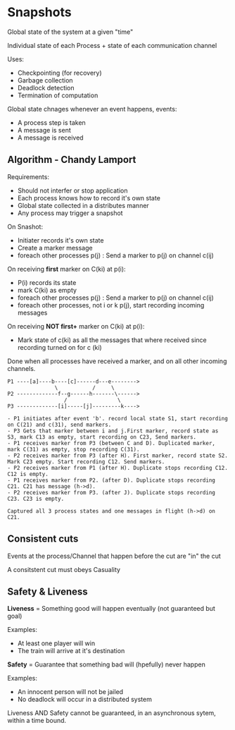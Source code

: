 # Snapshots
Global state of the system at a given "time"

Individual state of each Process + state of each communication channel

Uses:

- Checkpointing (for recovery)
- Garbage collection
- Deadlock detection
- Termination of computation

Global state chnages whenever an event happens, events:
- A process step is taken
- A message is sent
- A message is received

## Algorithm - Chandy Lamport

Requirements:

- Should not interfer or stop application
- Each process knows how to record it's own state
- Global state collected in a distributes manner
- Any process may trigger a snapshot

On Snashot:

- Initiater records it's own state
- Create a marker message
- foreach other processes p(j) : Send a marker to p(j) on channel c(ij)

On receiving **first** marker on C(ki) at p(i):
- P(i) records its state
- mark C(ki) as empty
- foreach other processes p(j) : Send a marker to p(j) on channel c(ij)
- foreach other processes, not i or k p(j), start recording incoming messages

On receiving **NOT first+** marker on C(ki) at p(i):
- Mark state of c(ki) as all the messages that where received since recording turned on for c (ki)

Done when all processes have received a marker, and on all other incoming channels.

```
P1 ----[a]----b----[c]------d---e-------->
               \           /     \
P2 -------------f--g------h-------\------>
                  /                \
P3 -------------[i]-----[j]---------k---->

- P1 initiates after event 'b'. record local state S1, start recording on C(21) and c(31), send markers.
- P3 Gets that marker between i and j.First marker, record state as S3, mark C13 as empty, start recording on C23, Send markers.
- P1 receives marker from P3 (between C and D). Duplicated marker, mark C(31) as empty, stop recording C(31).
- P2 receives marker from P3 (after H). First marker, record state S2. Mark C23 empty. Start recording C12. Send markers.
- P2 receives marker from P1 (after H). Duplicate stops recording C12. C12 is empty.
- P1 receives marker from P2. (after D). Duplicate stops recording C21. C21 has message (h->d).
- P2 receives marker from P3. (after J). Duplicate stops recording C23. C23 is empty.

Captured all 3 process states and one messages in flight (h->d) on C21.
```

## Consistent cuts
Events at the process/Channel that happen before the cut are  "in" the cut

A consitstent cut must obeys Casuality

## Safety & Liveness

**Liveness** = Something good will happen eventually (not guaranteed but goal)

Examples:

- At least one player will win
- The train will arrive at it's destination

**Safety** = Guarantee that something bad will (hpefully) never happen

Examples:

- An innocent person will not be jailed
- No deadlock will occur in a distributed system

Liveness AND Safety cannot be guaranteed, in an asynchronous sytem, within a time bound.